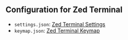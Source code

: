 ## Configuration for Zed Terminal

- `settings.json`: [Zed Terminal Settings](https://zed.dev/docs/configuring-zed#settings-files)
- `keymap.json`: [Zed Terminal Keymap](https://zed.dev/docs/key-bindings)
